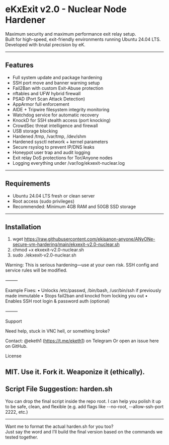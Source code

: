 # eKxExit v2.0 - Nuclear Node Hardener

Maximum security and maximum performance exit relay setup.  
Built for high-speed, exit-friendly environments running Ubuntu 24.04 LTS.  
Developed with brutal precision by eK.

---

## Features

- Full system update and package hardening
- SSH port move and banner warning setup
- Fail2Ban with custom Exit-Abuse protection
- nftables and UFW hybrid firewall
- PSAD (Port Scan Attack Detection)
- AppArmor full enforcement
- AIDE + Tripwire filesystem integrity monitoring
- Watchdog service for automatic recovery
- KnockD for SSH stealth access (port knocking)
- CrowdSec threat intelligence and firewall
- USB storage blocking
- Hardened /tmp, /var/tmp, /dev/shm
- Hardened sysctl network + kernel parameters
- Secure rsyslog to prevent IP/DNS leaks
- Honeypot user trap and audit logging
- Exit relay DoS protections for Tor/Anyone nodes
- Logging everything under /var/log/ekxexit-nuclear.log

---

## Requirements

- Ubuntu 24.04 LTS fresh or clean server
- Root access (sudo privileges)
- Recommended: Minimum 4GB RAM and 50GB SSD storage

---

## Installation

1) wget https://raw.githubusercontent.com/ekisanon-anyone/ANyONe-secure-vm-hardering/main/ekxexit-v2.0-nuclear.sh
2) chmod +x ekxexit-v2.0-nuclear.sh
3) sudo ./ekxexit-v2.0-nuclear.sh

Warning: This is serious hardening—use at your own risk. SSH config and service rules will be modified.

⸻

Example Fixes:
 • Unlocks /etc/passwd, /bin/bash, /usr/bin/ssh if previously made immutable
 • Stops fail2ban and knockd from locking you out
 • Enables SSH root login & password auth (optional)

⸻

Support

Need help, stuck in VNC hell, or something broke?

Contact: @eketh1 (https://t.me/eketh1) on Telegram
Or open an issue here on GitHub.

License

MIT. Use it. Fork it. Weaponize it (ethically).
---

## Script File Suggestion: harden.sh
You can drop the final script inside the repo root. I can help you polish it up to be safe, clean, and flexible (e.g. add flags like --no-root, --allow-ssh-port 2222, etc.)

---

Want me to format the actual harden.sh for you too?  
Just say the word and I’ll build the final version based on the commands we tested together.
